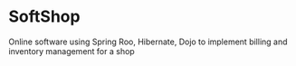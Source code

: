 SoftShop
========

Online software using Spring Roo, Hibernate, Dojo to implement billing and inventory management for a shop
